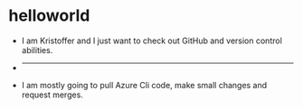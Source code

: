 # helloworld

* I am Kristoffer and I just want to check out GitHub and version control abilities.
* ---
* I am mostly going to pull Azure Cli code, make small changes and request merges.  
